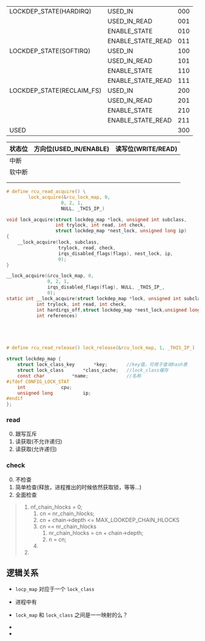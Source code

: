 

|                           |                   |      |
| ------------------------- | ----------------- | ---- |
| LOCKDEP_STATE(HARDIRQ)    | USED_IN           | 000  |
|                           | USED_IN_READ      | 001  |
|                           | ENABLE_STATE      | 010  |
|                           | ENABLE_STATE_READ | 011  |
| LOCKDEP_STATE(SOFTIRQ)    | USED_IN           | 100  |
|                           | USED_IN_READ      | 101  |
|                           | ENABLE_STATE      | 110  |
|                           | ENABLE_STATE_READ | 111  |
| LOCKDEP_STATE(RECLAIM_FS) | USED_IN           | 200  |
|                           | USED_IN_READ      | 201  |
|                           | ENABLE_STATE      | 210  |
|                           | ENABLE_STATE_READ | 211  |
| USED                      |                   | 300  |





| 状态位 | 方向位(USED_IN/ENABLE) | 读写位(WRITE/READ) |
| ------ | ---------------------- | ------------------ |
| 中断   |                        |                    |
| 软中断 |                        |                    |
|        |                        |                    |
|        |                        |                    |





```c
# define rcu_read_acquire() \
		lock_acquire(&rcu_lock_map, 0,
					0, 2, 1,
					NULL, _THIS_IP_)

void lock_acquire(struct lockdep_map *lock, unsigned int subclass,
                  int trylock, int read, int check,
                  struct lockdep_map *nest_lock, unsigned long ip)
{
	__lock_acquire(lock, subclass,
                   trylock, read, check,
                   irqs_disabled_flags(flags), nest_lock, ip,
                   0);
}

__lock_acquire(&rcu_lock_map, 0,
               0, 2, 1,
               irqs_disabled_flags(flag), NULL, _THIS_IP_,
               0);
static int __lock_acquire(struct lockdep_map *lock, unsigned int subclass,
		   int trylock, int read, int check,
           int hardirqs_off,struct lockdep_map *nest_lock,unsigned long ip,
		   int references)





# define rcu_read_release()	lock_release(&rcu_lock_map, 1, _THIS_IP_)
```





```c
struct lockdep_map {
	struct lock_class_key		*key;		//key值，可用于查询hash表
	struct lock_class		*class_cache;	//lock_class缓存
	const char			*name;				//名称
#ifdef CONFIG_LOCK_STAT
	int				cpu;
	unsigned long			ip;
#endif
};

```



### read 

0. 跟写互斥
1. 读获取(不允许递归)
2. 读获取(允许递归)

### check

0. 不检查
1. 简单检查(释放，进程推出的时候依然获取锁，等等...)
2. 全面检查



> 1. nf_chain_hlocks = 0;
>    1. cn = nr_chain_hlocks;
>    2. cn + chain->depth <= MAX_LOOKDEP_CHAIN_HLOCKS
>    3. cn == nr_chain_hlocks
>       1. nr_chain_hlocks = cn + chain->depth;
>       2. n = cn;
>    4. 
> 2. 









## 逻辑关系

* `locp_map` 对应于一个 `lock_class` 
* 进程中有





* `lock_map` 和 `lock_class` 之间是一一映射的么？
* 
* 